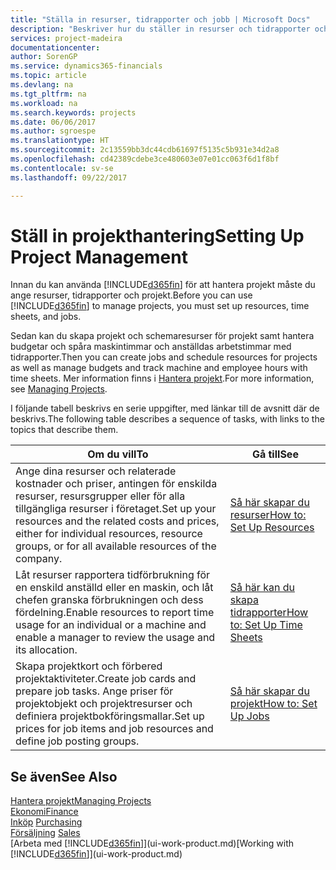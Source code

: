 ```yaml
---
title: "Ställa in resurser, tidrapporter och jobb | Microsoft Docs"
description: "Beskriver hur du ställer in resurser och tidrapporter och projekt för att hantera projekt."
services: project-madeira
documentationcenter: 
author: SorenGP
ms.service: dynamics365-financials
ms.topic: article
ms.devlang: na
ms.tgt_pltfrm: na
ms.workload: na
ms.search.keywords: projects
ms.date: 06/06/2017
ms.author: sgroespe
ms.translationtype: HT
ms.sourcegitcommit: 2c13559bb3dc44cdb61697f5135c5b931e34d2a8
ms.openlocfilehash: cd42389cdebe3ce480603e07e01cc063f6d1f8bf
ms.contentlocale: sv-se
ms.lasthandoff: 09/22/2017

---
```

# <a name="setting-up-project-management"></a><span data-ttu-id="b7421-103">Ställ in projekthantering</span><span class="sxs-lookup"><span data-stu-id="b7421-103">Setting Up Project Management</span></span>
<span data-ttu-id="b7421-104">Innan du kan använda [!INCLUDE[d365fin](includes/d365fin_md.md)] för att hantera projekt måste du ange resurser, tidrapporter och projekt.</span><span class="sxs-lookup"><span data-stu-id="b7421-104">Before you can use [!INCLUDE[d365fin](includes/d365fin_md.md)] to manage projects, you must set up resources, time sheets, and jobs.</span></span>

<span data-ttu-id="b7421-105">Sedan kan du skapa projekt och schemaresurser för projekt samt hantera budgetar och spåra maskintimmar och anställdas arbetstimmar med tidrapporter.</span><span class="sxs-lookup"><span data-stu-id="b7421-105">Then you can create jobs and schedule resources for projects as well as manage budgets and track machine and employee hours with time sheets.</span></span> <span data-ttu-id="b7421-106">Mer information finns i [Hantera projekt](projects-manage-projects.md).</span><span class="sxs-lookup"><span data-stu-id="b7421-106">For more information, see [Managing Projects](projects-manage-projects.md).</span></span>  

<span data-ttu-id="b7421-107">I följande tabell beskrivs en serie uppgifter, med länkar till de avsnitt där de beskrivs.</span><span class="sxs-lookup"><span data-stu-id="b7421-107">The following table describes a sequence of tasks, with links to the topics that describe them.</span></span>

| <span data-ttu-id="b7421-108">Om du vill</span><span class="sxs-lookup"><span data-stu-id="b7421-108">To</span></span> | <span data-ttu-id="b7421-109">Gå till</span><span class="sxs-lookup"><span data-stu-id="b7421-109">See</span></span> |
| --- | --- |
| <span data-ttu-id="b7421-110">Ange dina resurser och relaterade kostnader och priser, antingen för enskilda resurser, resursgrupper eller för alla tillgängliga resurser i företaget.</span><span class="sxs-lookup"><span data-stu-id="b7421-110">Set up your resources and the related costs and prices, either for individual resources, resource groups, or for all available resources of the company.</span></span> |[<span data-ttu-id="b7421-111">Så här skapar du resurser</span><span class="sxs-lookup"><span data-stu-id="b7421-111">How to: Set Up Resources</span></span>](projects-how-setup-resources.md) |
| <span data-ttu-id="b7421-112">Låt resurser rapportera tidförbrukning för en enskild anställd eller en maskin, och låt chefen granska förbrukningen och dess fördelning.</span><span class="sxs-lookup"><span data-stu-id="b7421-112">Enable resources to report time usage for an individual or a machine and enable a manager to review the usage and its allocation.</span></span> |[<span data-ttu-id="b7421-113">Så här kan du skapa tidrapporter</span><span class="sxs-lookup"><span data-stu-id="b7421-113">How to: Set Up Time Sheets</span></span>](projects-how-setup-time-sheets.md) |
| <span data-ttu-id="b7421-114">Skapa projektkort och förbered projektaktiviteter.</span><span class="sxs-lookup"><span data-stu-id="b7421-114">Create job cards and prepare job tasks.</span></span> <span data-ttu-id="b7421-115">Ange priser för projektobjekt och projektresurser och definiera projektbokföringsmallar.</span><span class="sxs-lookup"><span data-stu-id="b7421-115">Set up prices for job items and job resources and define job posting groups.</span></span> |[<span data-ttu-id="b7421-116">Så här skapar du projekt</span><span class="sxs-lookup"><span data-stu-id="b7421-116">How to: Set Up Jobs</span></span>](projects-how-setup-jobs.md) |

## <a name="see-also"></a><span data-ttu-id="b7421-117">Se även</span><span class="sxs-lookup"><span data-stu-id="b7421-117">See Also</span></span>
[<span data-ttu-id="b7421-118">Hantera projekt</span><span class="sxs-lookup"><span data-stu-id="b7421-118">Managing Projects</span></span>](projects-manage-projects.md)  
[<span data-ttu-id="b7421-119">Ekonomi</span><span class="sxs-lookup"><span data-stu-id="b7421-119">Finance</span></span>](finance.md)  
<span data-ttu-id="b7421-120">[Inköp](purchasing-manage-purchasing.md)       </span><span class="sxs-lookup"><span data-stu-id="b7421-120">[Purchasing](purchasing-manage-purchasing.md)       </span></span>  
<span data-ttu-id="b7421-121">[Försäljning](sales-manage-sales.md)   </span><span class="sxs-lookup"><span data-stu-id="b7421-121">[Sales](sales-manage-sales.md)   </span></span>  
<span data-ttu-id="b7421-122">[Arbeta med [!INCLUDE[d365fin](includes/d365fin_md.md)]](ui-work-product.md)</span><span class="sxs-lookup"><span data-stu-id="b7421-122">[Working with [!INCLUDE[d365fin](includes/d365fin_md.md)]](ui-work-product.md)</span></span>  

